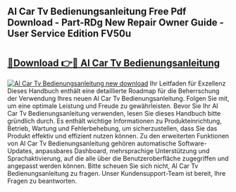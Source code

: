 ## Al Car Tv Bedienungsanleitung Free Pdf Download - Part-RDg New Repair Owner Guide - User Service Edition FV50u

# <h2><a href="http://df4uve.blite.top/?on=Al+Car+Tv+Bedienungsanleitung">🔗Download 👉🔴 Al Car Tv Bedienungsanleitung</a></h2>

[![Al Car Tv Bedienungsanleitung new download](https://i.imgur.com/lujVjoI.png)](http://df4uve.blite.top/?on=Al+Car+Tv+Bedienungsanleitung)
Ihr Leitfaden für Exzellenz Dieses Handbuch enthält eine detaillierte Roadmap für die Beherrschung der Verwendung Ihres neuen Al Car Tv Bedienungsanleitung. Folgen Sie mit, um eine optimale Leistung und Freude zu gewährleisten. Bevor Sie Ihr Al Car Tv Bedienungsanleitung verwenden, lesen Sie dieses Handbuch bitte gründlich durch. Es enthält wichtige Informationen zu Produkteinrichtung, Betrieb, Wartung und Fehlerbehebung, um sicherzustellen, dass Sie das Produkt effektiv und effizient nutzen können. Zu den erweiterten Funktionen von Al Car Tv Bedienungsanleitung gehören automatische Software-Updates, anpassbares Dashboard, mehrsprachige Unterstützung und Sprachaktivierung, auf die alle über die Benutzeroberfläche zugegriffen und angepasst werden können. Bitte scheuen Sie sich nicht, Al Car Tv Bedienungsanleitung zu fragen. Unser Kundensupport-Team ist bereit, Ihre Fragen zu beantworten.

